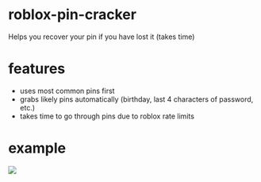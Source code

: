 # roblox-pin-cracker
Helps you recover your pin if you have lost it (takes time)

# features
- uses most common pins first
- grabs likely pins automatically (birthday, last 4 characters of password, etc.)
- takes time to go through pins due to roblox rate limits

# example
![](https://cdn.discordapp.com/attachments/528005410192490556/804098168420696134/unknown.png)
